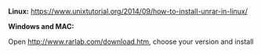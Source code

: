 **Linux:**
https://www.unixtutorial.org/2014/09/how-to-install-unrar-in-linux/

**Windows and MAC:**

Open http://www.rarlab.com/download.htm, choose your version and install
